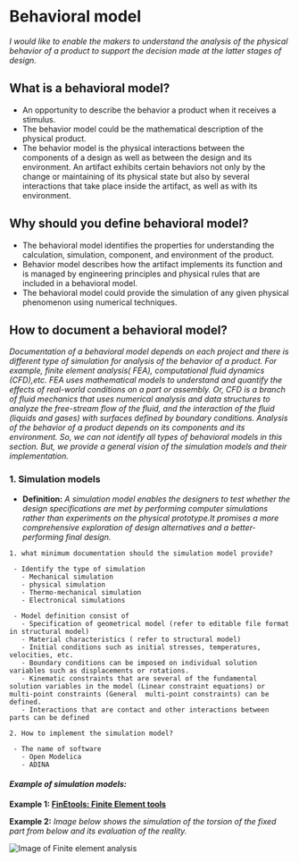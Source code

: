 # **Behavioral model**

*I would like to enable the makers to understand the analysis of the physical behavior of a product to support the decision made at the latter stages of design.* 

## **What is a behavioral model?**

* An opportunity to describe the behavior a product when it receives a stimulus.
* The behavior model could be the mathematical description of the physical product.
* The behavior model is the physical interactions between the components of a design as well as between the design and its environment. An artifact exhibits certain behaviors not only by the change or maintaining of its physical state but also by several interactions that take place inside the artifact, as well as with its environment.


## **Why should you define behavioral model?**

* The behavioral model identifies the properties for understanding the calculation, simulation, component, and environment of the product.
* Behavior model describes how the artifact implements its function and is managed by engineering principles and physical rules that are included in a behavioral model.  
* The behavioral model could provide the simulation of any given physical phenomenon using numerical techniques.   

## **How to document a behavioral model?**

*Documentation of a behavioral model depends on each project and there is different type of simulation for analysis of the behavior of a product. For example, finite element analysis( FEA), computational fluid dynamics (CFD),etc. FEA uses mathematical models to understand and quantify the effects of real-world conditions on a part or assembly. Or, CFD is a branch of fluid mechanics that uses numerical analysis and data structures to analyze  the free-stream flow of the fluid, and the interaction of the fluid (liquids and gases) with surfaces defined by boundary conditions.*
*Analysis of the behavior of a product depends on its components and its environment. So, we can not identify all types of behavioral models in this section. But, we provide a general vision of the simulation models and their implementation.* 

 ### **1. Simulation models**

- **Definition:** *A simulation model enables the designers to test whether the design specifications are met by performing computer simulations rather than experiments on the physical prototype.It promises a more comprehensive exploration of design alternatives and a better-performing final design.*


 ```
1. what minimum documentation should the simulation model provide?

  - Identify the type of simulation
    - Mechanical simulation 
    - physical simulation
    - Thermo-mechanical simulation
    - Electronical simulations
    
  - Model definition consist of 
    - Specification of geometrical model (refer to editable file format in structural model)
    - Material characteristics ( refer to structural model)
    - Initial conditions such as initial stresses, temperatures, velocities, etc. 
    - Boundary conditions can be imposed on individual solution variables such as displacements or rotations.
    - Kinematic constraints that are several of the fundamental solution variables in the model (Linear constraint equations) or multi-point constraints (General  multi-point constraints) can be defined. 
    - Interactions that are contact and other interactions between parts can be defined
    
2. How to implement the simulation model?

  - The name of software
    - Open Modelica
    - ADINA
 
  ```
   #### *Example of simulation models:* 
   
 **Example 1: [FinEtools: Finite Element tools](https://github.com/PetrKryslUCSD/FinEtools.jl)**
 
 **Example 2:** *Image below shows the simulation of the torsion of the fixed part from below and its evaluation of the reality.*
 
 ![Image of Finite element analysis](https://github.com/OPEN-NEXT/wp2.3_template/blob/main/Sources/Images/Finite%20element%20analysis%20image.gif)
 
  
 

